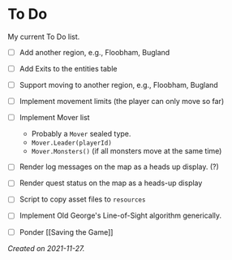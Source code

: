 # To Do

My current To Do list.

- [ ] Add another region, e.g., Floobham, Bugland
- [ ] Add Exits to the entities table
- [ ] Support moving to another region, e.g., Floobham, Bugland
- [ ] Implement movement limits (the player can only move so far)
- [ ] Implement Mover list
	- Probably a `Mover` sealed type.  
	- `Mover.Leader(playerId)`
	- `Mover.Monsters()` (if all monsters move at the same time)
- [ ] Render log messages on the map as a heads up display. (?)
- [ ] Render quest status on the map as a heads-up display
- [ ] Script to copy asset files to `resources`
- [ ] Implement Old George's Line-of-Sight algorithm generically.
- [ ] Ponder [[Saving the Game]]
	

_Created on 2021-11-27._